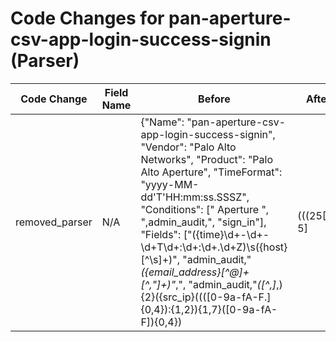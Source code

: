 # Code Changes for pan-aperture-csv-app-login-success-signin (Parser)

| Code Change | Field Name | Before | After |
|-------------|------------|--------|-------|
| removed_parser | N/A | {"Name": "pan-aperture-csv-app-login-success-signin", "Vendor": "Palo Alto Networks", "Product": "Palo Alto Aperture", "TimeFormat": "yyyy-MM-dd'T'HH:mm:ss.SSSZ", "Conditions": [" Aperture ", ",admin_audit,", "sign_in"], "Fields": ["({time}\d+-\d+-\d+T\d+:\d+:\d+\.\d+Z)\s({host}[^\s]+)", "admin_audit,\"*({email_address}[^@]+[^,\"]+)\"*,", "admin_audit,\"*([^,]*,){2}({src_ip}((([0-9a-fA-F.]{0,4}):{1,2}){1,7}([0-9a-fA-F]){0,4})|(((25[0-5]|(2[0-4]|1\d|[0-9]|)\d)\.?\b){4}))(:({src_port}\d+))?\"*,", "admin_audit,\"*([^,]*,){7}\"*({action}[^,\"]+)\"*,", "((?:1969-[^,]+?)|({time}\d\d\d\d-\d\d-\d\dT\d\d:\d\d:\d\d\.\d+[\+-]\d+:\d+))"], "ParserVersion": "v1.0.0"} | N/A |